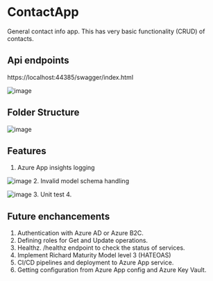 # ContactApp
General contact info app.  This has very basic functionality (CRUD) of contacts.

## Api endpoints
https://localhost:44385/swagger/index.html

![image](https://user-images.githubusercontent.com/14089065/124386346-9765dc00-dcf7-11eb-85f2-87b985ad7a45.png)

## Folder Structure
![image](https://user-images.githubusercontent.com/14089065/124387847-b9faf380-dcfd-11eb-9b92-558fb8a638b1.png)

## Features
1. Azure App insights logging

![image](https://user-images.githubusercontent.com/14089065/124383679-5bc51500-dceb-11eb-955e-fdfb50744967.png)
2. Invalid model schema handling

![image](https://user-images.githubusercontent.com/14089065/124386895-23790300-dcfa-11eb-8e05-941069e416d5.png)
3.  Unit test
4. 

## Future enchancements
1. Authentication with Azure AD or Azure B2C.  
2. Defining roles for Get and Update operations.
3. Healthz.  /healthz endpoint to check the status of services.
4. Implement Richard Maturity Model level 3 (HATEOAS)
5. CI/CD pipelines and deployment to Azure App service.
6. Getting configuration from Azure App config and Azure Key Vault.
